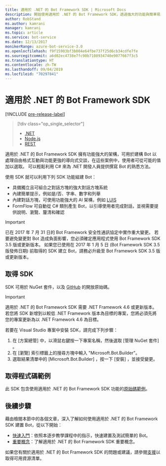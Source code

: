 ```yaml
---
title: 適用於 .NET 的 Bot Framework SDK | Microsoft Docs
description: 開始使用適用於 .NET 的 Bot Framework SDK，透過強大的功能與簡單易用的架構建置 Bot。
author: RobStand
ms.author: kamrani
manager: kamrani
ms.topic: article
ms.service: bot-service
ms.date: 12/13/2017
monikerRange: azure-bot-service-3.0
ms.openlocfilehash: f9f15903bf3b004e64fbe737f25d6cb34cdfe7fe
ms.sourcegitcommit: a6d02ec4738e7fc90b7108934740e9077667f3c5
ms.translationtype: HT
ms.contentlocale: zh-TW
ms.lasthandoff: 09/04/2019
ms.locfileid: "70297841"
---
```

# <a name="bot-framework-sdk-for-net"></a>適用於 .NET 的 Bot Framework SDK

[!INCLUDE [pre-release-label](../includes/pre-release-label-v3.md)]

> [!div class="op_single_selector"]
> - [.NET](../dotnet/bot-builder-dotnet-overview.md)
> - [Node.js](../nodejs/bot-builder-nodejs-overview.md)
> - [REST](../rest-api/bot-framework-rest-overview.md)

適用於 .NET 的 Bot Framework SDK 擁有功能強大的架構，可用於建構 Bot 以處理自由格式互動與功能更強的導向式交談，在這些案例中，使用者可從可能的值加以選取。 可以輕鬆利用 C# 來為 .NET 開發人員提供撰寫 Bot 的熟悉方法。

使用 SDK 就可以利用下列 SDK 功能組建 Bot： 

- 具備獨立且可組合之對話方塊的強大對話方塊系統
- 內建簡單提示，例如是/否、字串、數字和列舉
- 內建對話方塊，可使用功能強大的 AI 架構，例如 <a href="http://luis.ai" target="_blank">LUIS</a>
- FormFlow 可自動從 C# 類別產生 Bot，以引導使用者完成對話，並視需要提供說明、瀏覽、釐清和確認

> [!IMPORTANT]
> 已在 2017 年 7 月 31 日的 Bot Framework 安全性通訊協定中實作重大變更。 若要避免變更對 Bot 造成負面影響，您必須確定應用程式使用 Bot Framework SDK 3.5 版或更新版本。 如果您已使用在 2017 年 1 月 5 日 (Bot Framework SDK 3.5 版發佈日期) 前取得的 SDK 建立 Bot，請務必升級至 Bot Framework SDK 3.5 版或更新版本。

## <a name="get-the-sdk"></a>取得 SDK

SDK 可用於 NuGet 套件，以及 <a href="https://github.com/Microsoft/BotBuilder" target="_blank">GitHub</a> 的開放原始碼。

> [!IMPORTANT]
> 適用於 .NET 的 Bot Framework SDK 需要 .NET Framework 4.6 或更新版本。 若您將 SDK 新增到以較低 .NET Framework 版本為目標的專案，您將必須先將您的專案更新為以 .NET Framework 4.6 為目標。

若要在 Visual Studio 專案中安裝 SDK，請完成下列步驟：

1. 在 [方案總管]  中，以滑鼠右鍵按一下專案名稱，然後選取 [管理 NuGet 套件]  。
2. 在 [瀏覽]  索引標籤上的搜尋方塊中輸入 "Microsoft.Bot.Builder"。
3. 選取結果清單中的 [Microsoft.Bot.Builder]  ，按一下 [安裝]  ，並接受變更。

## <a name="get-code-samples"></a>取得程式碼範例

此 SDK 包含使用適用於 .NET 的 Bot Framework SDK 功能的[原始碼範例](bot-builder-dotnet-samples.md)。

## <a name="next-steps"></a>後續步驟

藉由檢閱本節中的各個文章，深入了解如何使用適用於 .NET 的 Bot Framework SDK 建置 Bot，從以下開始：

- [快速入門](bot-builder-dotnet-quickstart.md)：依照本逐步教學課程中的指示，快速建置及測試簡單的 Bot。
- [重要概念](bot-builder-dotnet-concepts.md)：了解適用於 .NET 的 Bot Framework SDK 重要概念。

如果您有關於適用於 .NET 的 Bot Framework SDK 的問題或建議，請參閱[支援](../bot-service-resources-links-help.md)以取得可用資源清單。 
